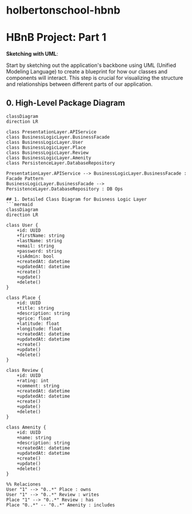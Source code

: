 
# holbertonschool-hbnb
# HBnB Project: Part 1
**Sketching with UML**:

Start by sketching out the application's backbone using UML (Unified Modeling Language) to create a blueprint for how our classes and components will interact. This step is crucial for visualizing the structure and relationships between different parts of our application.

## 0. High-Level Package Diagram
```mermaid
classDiagram
direction LR

class PresentationLayer.APIService
class BusinessLogicLayer.BusinessFacade
class BusinessLogicLayer.User
class BusinessLogicLayer.Place
class BusinessLogicLayer.Review
class BusinessLogicLayer.Amenity
class PersistenceLayer.DatabaseRepository

PresentationLayer.APIService --> BusinessLogicLayer.BusinessFacade : Facade Pattern
BusinessLogicLayer.BusinessFacade --> PersistenceLayer.DatabaseRepository : DB Ops

## 1. Detailed Class Diagram for Buisness Logic Layer
```mermaid
classDiagram
direction LR

class User {
    +id: UUID
    +firstName: string
    +lastName: string
    +email: string
    +password: string
    +isAdmin: bool
    +createdAt: datetime
    +updatedAt: datetime
    +create()
    +update()
    +delete()
}

class Place {
    +id: UUID
    +title: string
    +description: string
    +price: float
    +latitude: float
    +longitude: float
    +createdAt: datetime
    +updatedAt: datetime
    +create()
    +update()
    +delete()
}

class Review {
    +id: UUID
    +rating: int
    +comment: string
    +createdAt: datetime
    +updatedAt: datetime
    +create()
    +update()
    +delete()
}

class Amenity {
    +id: UUID
    +name: string
    +description: string
    +createdAt: datetime
    +updatedAt: datetime
    +create()
    +update()
    +delete()
}

%% Relaciones
User "1" --> "0..*" Place : owns
User "1" --> "0..*" Review : writes
Place "1" --> "0..*" Review : has
Place "0..*" -- "0..*" Amenity : includes
